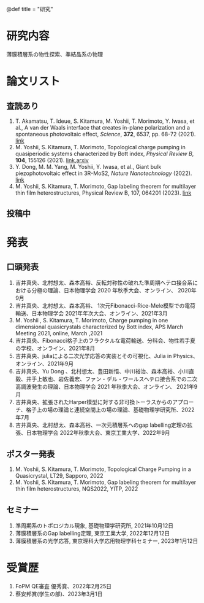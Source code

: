 @def title = "研究"

# 研究内容
薄膜積層系の物性探索、準結晶系の物理

# 論文リスト
## 査読あり
1. T. Akamatsu, T. Ideue, S. Kitamura, M. Yoshii, T. Morimoto, Y. Iwasa, et al., A van der Waals interface that creates in-plane polarization and a spontaneous photovoltaic effect, _Science_, __372__, 6537, pp. 68-72 (2021). [link](https://www.science.org/doi/abs/10.1126/science.aaz9146)
2. M. Yoshii, S. Kitamura, T. Morimoto, Topological charge pumping in quasiperiodic systems characterized by Bott index, _Physical Review B_, __104__, 155126 (2021). [link](https://journals.aps.org/prb/abstract/10.1103/PhysRevB.104.155126),[arxiv](https://arxiv.org/abs/2105.05654)
3. Y. Dong, M. M. Yang, M. Yoshii, Y. Iwasa, et al., Giant bulk piezophotovoltaic effect in 3R-MoS2, _Nature Nanotechnology_ (2022). [link](https://www.nature.com/articles/s41565-022-01252-8)
4. M. Yoshii, S. Kitamura, T. Morimoto, Gap labeling theorem for multilayer thin film heterostructures, Physical Review B, 107, 064201 (2023). [link](https://journals.aps.org/prb/abstract/10.1103/PhysRevB.107.064201)

## 投稿中

# 発表
## 口頭発表
1. 吉井真央、北村想太、森本高裕、反転対称性の破れた準周期ヘテロ接合系における分極の理論、日本物理学会 2020 年秋季大会、オンライン、 2020年9月
2. 吉井真央、北村想太、森本高裕、 1次元Fibonacci-Rice-Mele模型での電荷輸送、日本物理学会 2021年年次大会、オンライン、2021年3月
3. M. Yoshii , S. Kitamura, T. Morimoto, Charge pumping in one dimensional quasicrystals characterized by Bott index, APS March Meeting 2021, online, March ,2021
4. 吉井真央、Fibonacci格子上のフラクタルな電荷輸送、分科会、物性若手夏の学校、オンライン、2021年8月
5. 吉井真央、juliaによる二次光学応答の実装とその可視化、Julia in Physics、オンライン、2021年9月
6. 吉井真央、Yu Dong 、北村想太、豊田新悟、中川裕治、森本高裕、小川直毅、井手上敏也、岩佐義宏、ファン・デル・ワールスヘテロ接合系での二次高調波発生の理論、日本物理学会 2021 年秋季大会、オンライン、 2021年9月
7. 吉井真央、拡張されたHarper模型に対する非可換トーラスからのアプローチ、格子上の場の理論と連続空間上の場の理論、基礎物理学研究所、2022年7月
8. 吉井真央、北村想太、森本高裕、一次元積層系へのgap labelling定理の拡張、日本物理学会 2022年秋季大会、東京工業大学、2022年9月

## ポスター発表
1. M. Yoshii, S. Kitamura, T. Morimoto, Topological Charge Pumping in a Quasicrystal, LT29, Sapporo, 2022
2. M. Yoshii, S. Kitamura, T. Morimoto, Gap labeling theorem for multilayer thin film heterostructures, NQS2022, YITP, 2022

## セミナー
1. 準周期系のトポロジカル現象, 基礎物理学研究所, 2021年10月12日
2. 薄膜積層系のGap labelling定理, 東京工業大学, 2022年12月12日
3. 薄膜積層系の光学応答, 東京理科大学応用物理学科セミナー, 2023年1月12日
   
# 受賞歴
1. FoPM QE審査 優秀賞、2022年2月25日
2. 蔡安邦賞(学生の部)、2023年3月1日
